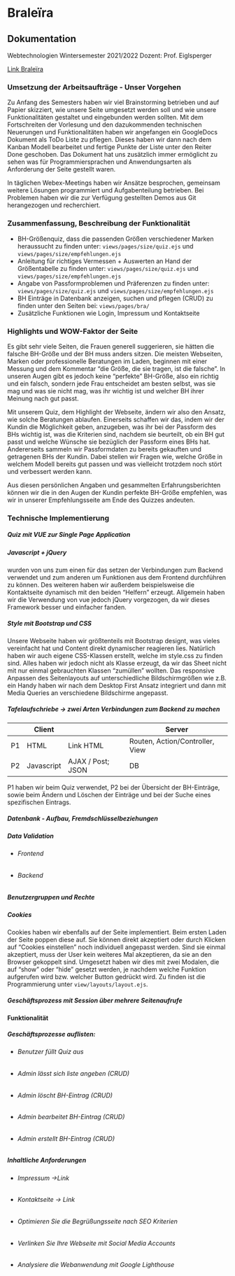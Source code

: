 # Braleïra
##  Dokumentation
 Webtechnologien Wintersemester 2021/2022 
Dozent: Prof. Eiglsperger


[Link Braleïra](https://braleira.herokuapp.com)

### Umsetzung der Arbeitsaufträge - Unser Vorgehen
Zu Anfang des Semesters haben wir viel Brainstorming betrieben und auf Papier skizziert, wie unsere Seite umgesetzt werden soll und wie unsere Funktionalitäten gestaltet und eingebunden werden sollten.
Mit dem Fortschreiten der Vorlesung und den dazukommenden technischen Neuerungen und Funktionalitäten haben wir angefangen ein GoogleDocs Dokument als ToDo Liste zu pflegen. Dieses haben wir dann nach dem Kanban Modell bearbeitet und fertige Punkte der Liste unter den Reiter Done geschoben.
Das Dokument hat uns zusätzlich immer ermöglicht zu sehen was für Programmiersprachen und Anwendungsarten als Anforderung der Seite gestellt waren.
 
In täglichen Webex-Meetings haben wir Ansätze besprochen, gemeinsam weitere Lösungen programmiert und Aufgabenteilung betrieben. 
Bei Problemen haben wir die zur Verfügung gestellten Demos aus Git herangezogen und recherchiert.


### Zusammenfassung, Beschreibung der Funktionalität
+ BH-Größenquiz, dass die passenden Größen verschiedener Marken heraussucht 
	zu finden unter: `views/pages/size/quiz.ejs` und `views/pages/size/empfehlungen.ejs`
+ Anleitung für richtiges Vermessen + Auswerten an Hand der Größentabelle
	zu finden unter: `views/pages/size/quiz.ejs` und `views/pages/size/empfehlungen.ejs`
+ Angabe von Passformproblemen und Präferenzen
	zu finden unter: `views/pages/size/quiz.ejs` und `views/pages/size/empfehlungen.ejs`
+ BH Einträge in Datenbank anzeigen, suchen und pflegen (CRUD)
	zu finden unter den Seiten bei: `views/pages/bra/`
+ Zusätzliche Funktionen wie Login, Impressum und Kontaktseite 
 
 
### Highlights und WOW-Faktor der Seite
 
Es gibt sehr viele Seiten, die Frauen generell suggerieren, sie hätten die falsche BH-Größe und der BH muss anders sitzen. Die meisten Webseiten, Marken oder professionelle Beratungen im Laden, beginnen mit einer Messung und dem Kommentar “die Größe, die sie tragen, ist die falsche”. 
In unseren Augen gibt es jedoch keine “perfekte” BH-Größe, also ein richtig und ein falsch, sondern jede Frau entscheidet am besten selbst, was sie mag und was sie nicht mag, was ihr wichtig ist und welcher BH ihrer Meinung nach gut passt.
 
Mit unserem Quiz, dem Highlight der Webseite, ändern wir also den Ansatz, wie solche Beratungen ablaufen.
Einerseits schaffen wir das, indem wir der Kundin die Möglichkeit geben, anzugeben, was ihr bei der Passform des BHs wichtig ist, was die Kriterien sind, nachdem sie beurteilt, ob ein BH gut passt und welche Wünsche sie bezüglich der Passform eines BHs hat. 
Andererseits sammeln wir Passformdaten zu bereits gekauften und getragenen BHs der Kundin. Dabei stellen wir Fragen wie, welche Größe in welchem Modell bereits gut passen und was vielleicht trotzdem noch stört und verbessert werden kann. 
 
Aus diesen persönlichen Angaben und gesammelten Erfahrungsberichten können wir die in den Augen der Kundin perfekte BH-Größe empfehlen, was wir in unserer Empfehlungsseite am Ende des Quizzes andeuten. 
 
 
### Technische Implementierung
##### Quiz mit VUE zur Single Page Application
 
##### Javascript + jQuery
wurden von uns zum einen für das setzen der Verbindungen zum Backend verwendet und zum anderen um Funktionen aus dem Frontend durchführen zu können. Des weiteren haben wir außerdem beispielsweise die Kontaktseite dynamisch mit den beiden “Helfern” erzeugt.
Allgemein haben wir die Verwendung von vue jedoch jQuery vorgezogen, da wir dieses Framework besser und einfacher fanden. 
 
##### Style mit Bootstrap und CSS
Unsere Webseite haben wir größtenteils mit Bootstrap designt, was vieles vereinfacht hat und Content direkt dynamischer reagieren lies.
Natürlich haben wir auch eigene CSS-Klassen erstellt, welche im style.css zu finden sind.
Alles haben wir jedoch nicht als Klasse erzeugt, da wir das Sheet nicht mit nur einmal gebrauchten Klassen “zumüllen” wollten.
Das responsive Anpassen des Seitenlayouts auf unterschiedliche Bildschirmgrößen wie z.B. ein Handy haben wir nach dem Desktop First Ansatz integriert und dann mit Media Queries an verschiedene Bildschirme angepasst. 


##### Tafelaufschriebe -> zwei Arten Verbindungen zum Backend zu machen

| | Client |   | Server |
| -----       |    -----   |          ----- | ----- |
| P1      | HTML   | Link  HTML| Routen, Action/Controller, View  |
| P2   | Javascript |  AJAX / Post; JSON     | DB     |

P1 haben wir beim Quiz verwendet, P2 bei der Übersicht der BH-Einträge, sowie beim Ändern und Löschen der Einträge und bei der Suche eines spezifischen Eintrags.


##### Datenbank - Aufbau, Fremdschlüsselbeziehungen
##### Data Validation
+ ###### Frontend
+ ###### Backend

##### Benutzergruppen und Rechte
##### Cookies
Cookies haben wir ebenfalls auf der Seite implementiert. Beim ersten Laden der Seite poppen diese auf. Sie können direkt akzeptiert oder durch Klicken auf “Cookies einstellen” noch individuell angepasst werden.
Sind sie einmal akzeptiert, muss der User kein weiteres Mal akzeptieren, da sie an den Browser gekoppelt sind.
Umgesetzt haben wir dies mit zwei Modalen, die auf “show” oder “hide” gesetzt werden, je nachdem welche Funktion aufgerufen wird bzw. welcher Button gedrückt wird.
Zu finden ist die Programmierung unter `view/layouts/layout.ejs`.

##### Geschäftsprozess mit Session über mehrere Seitenaufrufe
#### Funktionalität
##### Geschäftsprozesse auflisten:
+ ###### Benutzer füllt Quiz aus
+ ###### Admin lässt sich liste angeben (CRUD)
+ ###### Admin löscht BH-Eintrag (CRUD)
+ ###### Admin bearbeitet BH-Eintrag (CRUD) 
+ ###### Admin erstellt BH-Eintrag (CRUD)
##### Inhaltliche Anforderungen
+ ###### Impressum ->Link
+ ###### Kontaktseite -> Link
+ ###### Optimieren Sie die Begrüßungsseite nach SEO Kriterien 
+ ###### Verlinken Sie Ihre Webseite mit Social Media Accounts
+ ###### Analysiere die Webanwendung mit Google Lighthouse 




